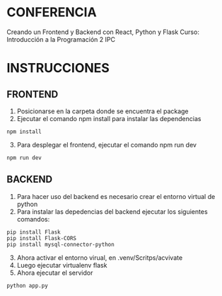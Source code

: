 # CONFERENCIA 
Creando un Frontend y Backend con React, Python y Flask
Curso: Introducción a la Programación 2 IPC

# INSTRUCCIONES
## FRONTEND
1. Posicionarse en la carpeta donde se encuentra el package
2. Ejecutar el comando npm install para instalar las dependencias
   
```
npm install
```

3. Para desplegar el frontend, ejecutar el comando npm run dev
  
```
npm run dev
```

## BACKEND
1. Para hacer uso del backend es necesario crear el entorno virtual de python
2. Para instalar las depedencias del backend ejecutar los siguientes comandos:

```
pip install Flask
pip install Flask-CORS
pip install mysql-connector-python 
```

3. Ahora activar el entorno virual, en .venv/Scritps/acvivate
4. Luego ejecutar virtualenv flask
5. Ahora ejecutar el servidor

```
python app.py
```

